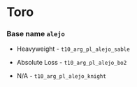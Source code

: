 
# Toro
### Base name `alejo`
 
 - Heavyweight - `t10_arg_pl_alejo_sable`
 
 - Absolute Loss - `t10_arg_pl_alejo_bo2`

 - N/A - `t10_arg_pl_alejo_knight`
